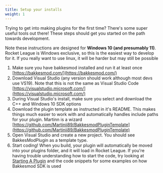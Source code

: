 ```yaml
---
title: Setup your installs
weight: 1
---
```


Trying to get into making plugins for the first time? There's some super useful tools out there! These steps should get you started on the path towards development.

Note these instructions are designed for **Windows 10 (and presumably 11)**. Rocket League is Windows exclusive, so this is the easiest way to develop for it. If you really want to use linux, it will be harder but may still be possible
1. Make sure you have bakkesmod installed and run it at least once
[https://bakkesmod.com/](https://bakkesmod.com/)
2. Download Visual Studio (any version should work although most devs use VS19). Note that this is not the same as Visual Studio Code
[https://visualstudio.microsoft.com/](https://visualstudio.microsoft.com/)
3. During Visual Studio's install, make sure you select and download the C++ and Windows 10 SDK options
4. Download the plugin template as instructed in it's README. This makes things much easier to work with and automatically handles include paths for your plugin. Martinn is a wizard
[https://github.com/Martinii89/BakkesmodPluginTemplate](https://github.com/Martinii89/BakkesmodPluginTemplate)
5. Open Visual Studio and create a new project. You should see BakkesModPlugin as a template type.
6. Start coding! When you build, your plugin will automatically be moved into your plugins folder, and it will load in Rocket League. If you're having trouble understanding how to start the code, try looking at [Starting A Plugin](/plugin_tutorial/starting_a_plugin/) and the code snippets for some examples on how Bakkesmod SDK is used